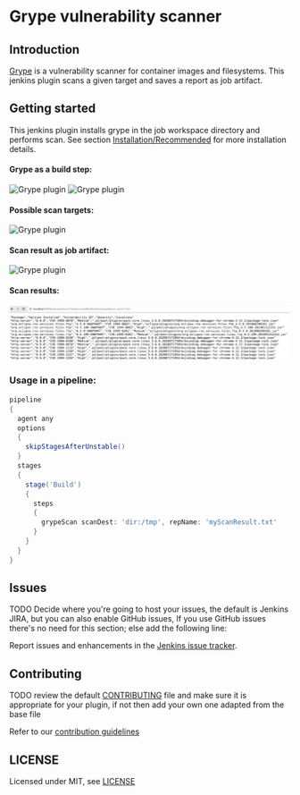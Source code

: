 # Grype vulnerability scanner

## Introduction

[Grype](https://github.com/anchore/grype) is a vulnerability scanner for container images and filesystems.
This jenkins plugin scans a given target and saves a report as job artifact.


## Getting started
This jenkins plugin installs grype in the job workspace directory and performs scan.
See section [Installation/Recommended](https://github.com/anchore/grype) for more installation details.


#### Grype as a build step:
<img src="images/1.png" alt="Grype plugin" />

<img src="images/2.png" alt="Grype plugin" />

#### Possible scan targets:
<img src="images/3.png" alt="Grype plugin" />

#### Scan result as job artifact:
<img src="images/4.png" alt="Grype plugin" />

#### Scan results:
<img src="images/5.png" alt="Grype plugin" />


### Usage in a pipeline:
```groovy
pipeline
{
  agent any
  options
  {
    skipStagesAfterUnstable()
  }
  stages
  {
    stage('Build')
    {
      steps
      {
        grypeScan scanDest: 'dir:/tmp', repName: 'myScanResult.txt'
      }
    }
  }
}
```

## Issues

TODO Decide where you're going to host your issues, the default is Jenkins JIRA, but you can also enable GitHub issues,
If you use GitHub issues there's no need for this section; else add the following line:

Report issues and enhancements in the [Jenkins issue tracker](https://issues.jenkins-ci.org/).

## Contributing

TODO review the default [CONTRIBUTING](https://github.com/jenkinsci/.github/blob/master/CONTRIBUTING.md) file and make sure it is appropriate for your plugin, if not then add your own one adapted from the base file

Refer to our [contribution guidelines](https://github.com/jenkinsci/.github/blob/master/CONTRIBUTING.md)

## LICENSE

Licensed under MIT, see [LICENSE](LICENSE.md)

